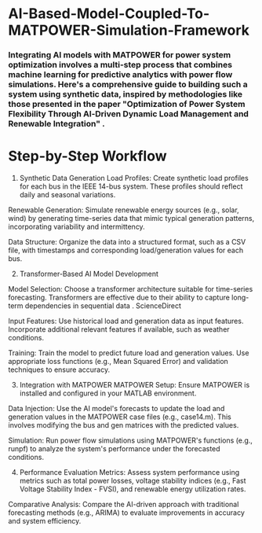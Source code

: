 # AI-Based-Model-Coupled-To-MATPOWER-Simulation-Framework

### Integrating AI models with MATPOWER for power system optimization involves a multi-step process that combines machine learning for predictive analytics with power flow simulations. Here's a comprehensive guide to building such a system using synthetic data, inspired by methodologies like those presented in the paper "Optimization of Power System Flexibility Through AI‐Driven Dynamic Load Management and Renewable Integration" .

 
 # Step-by-Step Workflow

1. Synthetic Data Generation
Load Profiles: Create synthetic load profiles for each bus in the IEEE 14-bus system. These profiles should reflect daily and seasonal variations.

Renewable Generation: Simulate renewable energy sources (e.g., solar, wind) by generating time-series data that mimic typical generation patterns, incorporating variability and intermittency.

Data Structure: Organize the data into a structured format, such as a CSV file, with timestamps and corresponding load/generation values for each bus.

2. Transformer-Based AI Model Development

Model Selection: Choose a transformer architecture suitable for time-series forecasting. Transformers are effective due to their ability to capture long-term dependencies in sequential data .
ScienceDirect

Input Features: Use historical load and generation data as input features. Incorporate additional relevant features if available, such as weather conditions.

Training: Train the model to predict future load and generation values. Use appropriate loss functions (e.g., Mean Squared Error) and validation techniques to ensure accuracy.

3. Integration with MATPOWER
MATPOWER Setup: Ensure MATPOWER is installed and configured in your MATLAB environment.

Data Injection: Use the AI model's forecasts to update the load and generation values in the MATPOWER case files (e.g., case14.m). This involves modifying the bus and gen matrices with the predicted values.

Simulation: Run power flow simulations using MATPOWER's functions (e.g., runpf) to analyze the system's performance under the forecasted conditions.

4. Performance Evaluation
Metrics: Assess system performance using metrics such as total power losses, voltage stability indices (e.g., Fast Voltage Stability Index - FVSI), and renewable energy utilization rates.

Comparative Analysis: Compare the AI-driven approach with traditional forecasting methods (e.g., ARIMA) to evaluate improvements in accuracy and system efficiency.

